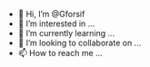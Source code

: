 - 👋 Hi, I’m @Gforsif
- 👀 I’m interested in ...
- 🌱 I’m currently learning ...
- 💞️ I’m looking to collaborate on ...
- 📫 How to reach me ...

<!---
Gforsif/Gforsif is a ✨ special ✨ repository because its `README.md` (this file) appears on your GitHub profile.
You can click the Preview link to take a look at your changes.
--->
